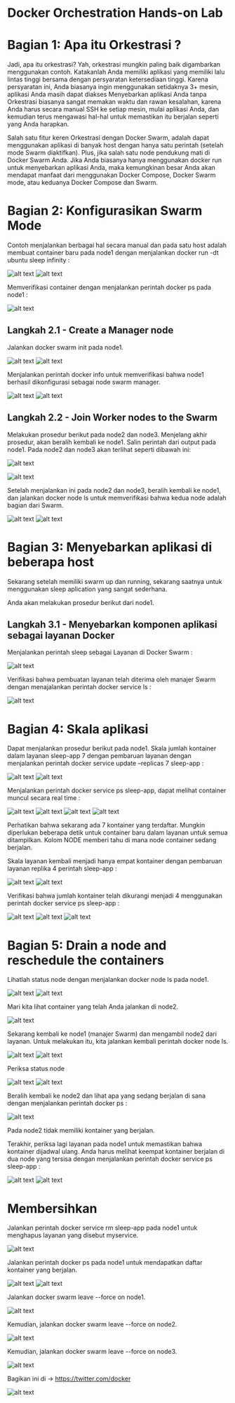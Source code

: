 Docker Orchestration Hands-on Lab
=================================

Bagian 1: Apa itu Orkestrasi ?
==============================

Jadi, apa itu orkestrasi? Yah, orkestrasi mungkin paling baik digambarkan menggunakan contoh. Katakanlah Anda memiliki aplikasi yang memiliki lalu lintas tinggi bersama dengan persyaratan ketersediaan tinggi. Karena persyaratan ini, Anda biasanya ingin menggunakan setidaknya 3+ mesin, aplikasi Anda masih dapat diakses 
Menyebarkan aplikasi Anda tanpa Orkestrasi biasanya sangat memakan waktu dan rawan kesalahan, karena Anda harus secara manual SSH ke setiap mesin, mulai aplikasi Anda, dan kemudian terus mengawasi hal-hal untuk memastikan itu berjalan seperti yang Anda harapkan.

Salah satu fitur keren Orkestrasi dengan Docker Swarm, adalah dapat menggunakan aplikasi di banyak host dengan hanya satu perintah (setelah mode Swarm diaktifkan). Plus, jika salah satu node pendukung mati di Docker Swarm Anda.
Jika Anda biasanya hanya menggunakan docker run untuk menyebarkan aplikasi Anda, maka kemungkinan besar Anda akan mendapat manfaat dari menggunakan Docker Compose, Docker Swarm mode, atau keduanya Docker Compose dan Swarm.

Bagian 2: Konfigurasikan Swarm Mode
===================================

Contoh menjalankan berbagai hal secara manual dan pada satu host adalah membuat container baru pada node1 dengan menjalankan docker run -dt ubuntu sleep infinity :

![alt text](https://github.com/trimariaas27/tekn-cloud-computing/blob/master/minggu-12/gambar1a.png)
![alt text](https://github.com/trimariaas27/tekn-cloud-computing/blob/master/minggu-12/gambar1b.png)

Memverifikasi container dengan menjalankan perintah docker ps pada node1 :

![alt text](https://github.com/trimariaas27/tekn-cloud-computing/blob/master/minggu-12/gambar2.png)

Langkah 2.1 - Create a Manager node
-----------------------------------

Jalankan docker swarm init pada node1.

![alt text](https://github.com/trimariaas27/tekn-cloud-computing/blob/master/minggu-12/gambar3a.png)
![alt text](https://github.com/trimariaas27/tekn-cloud-computing/blob/master/minggu-12/gambar3b.png)

Menjalankan perintah docker info untuk memverifikasi bahwa node1 berhasil dikonfigurasi sebagai node swarm manager.

![alt text](https://github.com/trimariaas27/tekn-cloud-computing/blob/master/minggu-12/gambar4a.png)
![alt text](https://github.com/trimariaas27/tekn-cloud-computing/blob/master/minggu-12/gambar4b.png)

Langkah 2.2 - Join Worker nodes to the Swarm
--------------------------------------------

Melakukan prosedur berikut pada node2 dan node3. Menjelang akhir prosedur, akan beralih kembali ke node1.
Salin perintah dari output pada node1. Pada node2 dan node3 akan terlihat seperti dibawah ini:

![alt text](https://github.com/trimariaas27/tekn-cloud-computing/blob/master/minggu-12/gambar5.png)

![alt text](https://github.com/trimariaas27/tekn-cloud-computing/blob/master/minggu-12/gambar6.png)

Setelah menjalankan ini pada node2 dan node3, beralih kembali ke node1, dan jalankan docker node ls untuk memverifikasi bahwa kedua node adalah bagian dari Swarm. 

![alt text](https://github.com/trimariaas27/tekn-cloud-computing/blob/master/minggu-12/gambar7a.png)
![alt text](https://github.com/trimariaas27/tekn-cloud-computing/blob/master/minggu-12/gambar7b.png)

Bagian 3: Menyebarkan aplikasi di beberapa host
===============================================

Sekarang setelah memiliki swarm up dan running, sekarang saatnya untuk menggunakan sleep aplication yang sangat sederhana.

Anda akan melakukan prosedur berikut dari node1.

Langkah 3.1 - Menyebarkan komponen aplikasi sebagai layanan Docker
------------------------------------------------------------------

Menjalankan perintah  sleep sebagai Layanan di Docker Swarm :

![alt text](https://github.com/trimariaas27/tekn-cloud-computing/blob/master/minggu-12/gambar8.png)

Verifikasi bahwa pembuatan layanan telah diterima oleh manajer Swarm dengan menajalankan perintah docker service ls :

![alt text](https://github.com/trimariaas27/tekn-cloud-computing/blob/master/minggu-12/gambar9.png)

Bagian 4: Skala aplikasi
========================

Dapat menjalankan prosedur berikut pada node1.
Skala jumlah kontainer dalam layanan sleep-app  7 dengan pembaruan layanan dengan menjalankan perintah docker service update –replicas 7 sleep-app :

![alt text](https://github.com/trimariaas27/tekn-cloud-computing/blob/master/minggu-12/gambar10a.png)
![alt text](https://github.com/trimariaas27/tekn-cloud-computing/blob/master/minggu-12/gambar10b.png)

Menjalankan perintah docker service ps  sleep-app, dapat melihat container muncul secara real time :

![alt text](https://github.com/trimariaas27/tekn-cloud-computing/blob/master/minggu-12/gambar11a.png)
![alt text](https://github.com/trimariaas27/tekn-cloud-computing/blob/master/minggu-12/gambar11b.png)
![alt text](https://github.com/trimariaas27/tekn-cloud-computing/blob/master/minggu-12/gambar11c.png)
![alt text](https://github.com/trimariaas27/tekn-cloud-computing/blob/master/minggu-12/gambar11d.png)

Perhatikan bahwa sekarang ada 7 kontainer yang terdaftar. Mungkin diperlukan beberapa detik untuk container baru dalam layanan untuk semua ditampilkan. Kolom NODE memberi tahu di mana node container sedang berjalan.

Skala layanan kembali menjadi hanya empat kontainer dengan pembaruan layanan replika 4 perintah sleep-app :

![alt text](https://github.com/trimariaas27/tekn-cloud-computing/blob/master/minggu-12/Gambar12a.png)
![alt text](https://github.com/trimariaas27/tekn-cloud-computing/blob/master/minggu-12/gambar12b.png)

Verifikasi bahwa jumlah kontainer telah dikurangi menjadi 4 menggunakan perintah docker service ps sleep-app :

![alt text](https://github.com/trimariaas27/tekn-cloud-computing/blob/master/minggu-12/gambar13a.png)
![alt text](https://github.com/trimariaas27/tekn-cloud-computing/blob/master/minggu-12/gambar13b.png)
![alt text](https://github.com/trimariaas27/tekn-cloud-computing/blob/master/minggu-12/gambar13c.png)

Bagian 5: Drain a node and reschedule the containers
====================================================

Lihatlah status node dengan menjalankan docker node ls pada node1.

![alt text](https://github.com/trimariaas27/tekn-cloud-computing/blob/master/minggu-12/gambar14a.png)
![alt text](https://github.com/trimariaas27/tekn-cloud-computing/blob/master/minggu-12/gambar14b.png)

Mari kita lihat container yang telah Anda jalankan di node2.

![alt text](https://github.com/trimariaas27/tekn-cloud-computing/blob/master/minggu-12/gambar15.png)

Sekarang kembali ke node1 (manajer Swarm) dan mengambil node2 dari layanan. Untuk melakukan itu, kita jalankan kembali perintah docker node ls.

![alt text](https://github.com/trimariaas27/tekn-cloud-computing/blob/master/minggu-12/gambar16a.png)
![alt text](https://github.com/trimariaas27/tekn-cloud-computing/blob/master/minggu-12/gambar16b.png)

Periksa status node

![alt text](https://github.com/trimariaas27/tekn-cloud-computing/blob/master/minggu-12/gambar17a.png) 
![alt text](https://github.com/trimariaas27/tekn-cloud-computing/blob/master/minggu-12/gambar17b.png)

Beralih kembali ke node2 dan lihat apa yang sedang berjalan di sana dengan menjalankan perintah docker ps :

![alt text](https://github.com/trimariaas27/tekn-cloud-computing/blob/master/minggu-12/gambar18.png)

Pada node2 tidak memiliki kontainer yang berjalan.

Terakhir, periksa lagi layanan pada node1 untuk memastikan bahwa kontainer dijadwal ulang. Anda harus melihat keempat kontainer berjalan di dua node yang tersisa dengan menjalankan perintah docker service ps sleep-app :

![alt text](https://github.com/trimariaas27/tekn-cloud-computing/blob/master/minggu-12/gambar19a.png) 
![alt text](https://github.com/trimariaas27/tekn-cloud-computing/blob/master/minggu-12/gambar19b.png)

Membersihkan
============

Jalankan perintah docker service rm sleep-app pada node1 untuk menghapus layanan yang disebut myservice.

![alt text](https://github.com/trimariaas27/tekn-cloud-computing/blob/master/minggu-12/gambar20.png)

Jalankan perintah docker ps pada node1 untuk mendapatkan daftar kontainer yang berjalan.

![alt text](https://github.com/trimariaas27/tekn-cloud-computing/blob/master/minggu-12/gambar21a.png)
![alt text](https://github.com/trimariaas27/tekn-cloud-computing/blob/master/minggu-12/gambar21b.png)

Jalankan docker swarm leave --force on node1.

![alt text](https://github.com/trimariaas27/tekn-cloud-computing/blob/master/minggu-12/gambar22.png)

Kemudian, jalankan docker swarm leave --force on node2.

![alt text](https://github.com/trimariaas27/tekn-cloud-computing/blob/master/minggu-12/gambar23.png)

Kemudian, jalankan docker swarm leave --force on node3.

![alt text](https://github.com/trimariaas27/tekn-cloud-computing/blob/master/minggu-12/gambar24.png)

Bagikan ini di → https://twitter.com/docker

![alt text](https://github.com/trimariaas27/tekn-cloud-computing/blob/master/minggu-12/gambar25.png)

